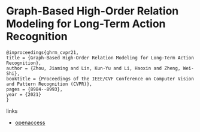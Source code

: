 # Graph-Based High-Order Relation Modeling for Long-Term Action Recognition

```
@inproceedings{ghrm_cvpr21,
title = {Graph-Based High-Order Relation Modeling for Long-Term Action Recognition},
author = {Zhou, Jiaming and Lin, Kun-Yu and Li, Haoxin and Zheng, Wei-Shi},
booktitle = {Proceedings of the IEEE/CVF Conference on Computer Vision and Pattern Recognition (CVPR)},
pages = {8984--8993},
year = {2021}
}
```
links
- [openaccess](http://openaccess.thecvf.com//content/CVPR2021/html/Zhou_Graph-Based_High-Order_Relation_Modeling_for_Long-Term_Action_Recognition_CVPR_2021_paper.html)
